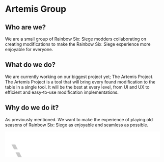 # Artemis Group
## Who are we?
We are a small group of Rainbow Six: Siege modders collaborating on creating modifications to make the Rainbow Six: Siege experience more enjoyable for everyone.

## What do we do?
We are currently working on our biggest project yet; The Artemis Project. The Artemis Project is a tool that will bring every found modification to the table in a single tool. It will be the best at every level, from UI and UX to efficient and easy-to-use modification implementations.

## Why do we do it?
As previously mentioned. We want to make the experience of playing old seasons of Rainbow Six: Siege as enjoyable and seamless as possible.

![Artemis Logo](LogoFull.png)
